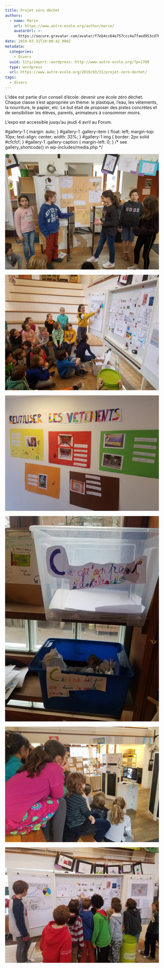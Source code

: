 ```yaml
---
title: Projet zéro déchet
authors:
  - name: Marie
    url: https://www.autre-ecole.org/author/marie/
    avatarUrl: >-
      https://secure.gravatar.com/avatar/f7eb4cc64e757ccc4a7faed953cd7065?s=96&d=mm&r=g
date: 2019-03-31T19:00:42.000Z
metadata:
  categories:
    - Divers
  uuid: 11ty/import::wordpress::http://www.autre-ecole.org/?p=1709
  type: wordpress
  url: https://www.autre-ecole.org/2019/03/31/projet-zero-dechet/
tags:
  - divers
---
```

L’idée est partie d’un conseil d’école: devenir une école zéro déchet. Chaque classe s’est appropriée un thème: le plastique, l’eau, les vêtements, la nourriture, le papier, etc. Le but était de proposer des pistes concrètes et de sensibiliser les élèves, parents, animateurs à consommer moins.

L’expo est accessible jusqu’au jeudi 4 avril au Forum.

#gallery-1 { margin: auto; } #gallery-1 .gallery-item { float: left; margin-top: 10px; text-align: center; width: 33%; } #gallery-1 img { border: 2px solid #cfcfcf; } #gallery-1 .gallery-caption { margin-left: 0; } /\* see gallery\_shortcode() in wp-includes/media.php \*/

[![](20190315_124753-1024x768-Gud2jhfvLAqh.jpg)](https://www.autre-ecole.org/20190315_124753/)

[![](20190315_122819-1024x768-wtQujIZ0MgBx.jpg)](https://www.autre-ecole.org/20190315_122819/)

[![](20190315_121338-1024x768-OFvTCSLO9tbo.jpg)](https://www.autre-ecole.org/20190315_121338/)

  

[![](20190315_122040-e1554065633622-PVYyhMyBvxoN.jpg)](https://www.autre-ecole.org/20190315_122040/)

[![](20190315_120345-1024x768-XGv6EmZHCI2M.jpg)](https://www.autre-ecole.org/20190315_120345/)

[![](20190315_115750-1024x768-l7gOInH2L07N.jpg)](https://www.autre-ecole.org/20190315_115750/)